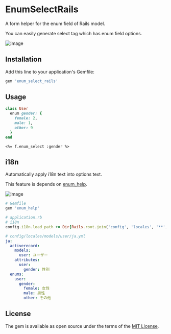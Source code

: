 # EnumSelectRails

A form helper for the enum field of Rails model.

You can easily generate select tag which has enum field options.

![image](https://user-images.githubusercontent.com/3489430/38072782-eebbea40-3362-11e8-911b-18f56f8b9ed4.png)


## Installation
Add this line to your application's Gemfile:

```ruby
gem 'enum_select_rails'
```

## Usage

```ruby
class User
  enum gender: {    
    female: 2,
    male: 1,
    other: 9
  }
end
```

```erbruby
<%= f.enum_select :gender %>
```

## i18n

Automatically apply i18n text into options text.

This feature is depends on [enum_help](https://github.com/zmbacker/enum_help).

![image](https://user-images.githubusercontent.com/3489430/38072879-65777b04-3363-11e8-9654-5cf1f64cee17.png)

```ruby
# Gemfile
gem 'enum_help'
```

```ruby
# application.rb
# i18n
config.i18n.load_path += Dir[Rails.root.join('config', 'locales', '**', '*.{rb,yml}').to_s]
```

```yaml
# config/locales/models/user/ja.yml
ja:
  activerecord:
    models:
      user: ユーザー
    attributes:
      user:
        gender: 性別
  enums:
    user:
      gender:
        female: 女性
        male: 男性
        other: その他
```

## License
The gem is available as open source under the terms of the [MIT License](http://opensource.org/licenses/MIT).
